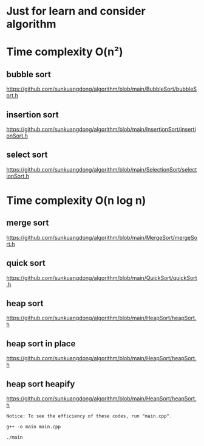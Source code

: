 # Just for learn and consider algorithm

# Time complexity O(n²)
## bubble sort 
https://github.com/sunkuangdong/algorithm/blob/main/BubbleSort/bubbleSort.h
## insertion sort
https://github.com/sunkuangdong/algorithm/blob/main/InsertionSort/insertionSort.h
## select sort
https://github.com/sunkuangdong/algorithm/blob/main/SelectionSort/selectionSort.h

# Time complexity O(n log n)
## merge sort
https://github.com/sunkuangdong/algorithm/blob/main/MergeSort/mergeSort.h
## quick sort
https://github.com/sunkuangdong/algorithm/blob/main/QuickSort/quickSort.h
## heap sort
https://github.com/sunkuangdong/algorithm/blob/main/HeapSort/heapSort.h
## heap sort in place
https://github.com/sunkuangdong/algorithm/blob/main/HeapSort/heapSort.h
## heap sort heapify
https://github.com/sunkuangdong/algorithm/blob/main/HeapSort/heapSort.h

`Notice: To see the efficiency of these codes, run "main.cpp".`

```
g++ -o main main.cpp
```
```
./main
```